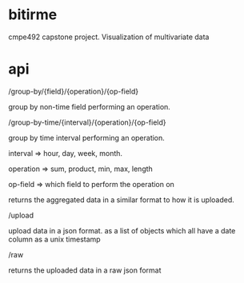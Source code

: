 # bitirme

cmpe492 capstone project. Visualization of multivariate data

# api 

/group-by/{field}/{operation}/{op-field} 

group by non-time field performing an operation.

/group-by-time/{interval}/{operation}/{op-field} 

group by time interval performing an operation.

interval => hour, day, week, month. 

operation => sum, product, min, max, length

op-field => which field to perform the operation on

returns the aggregated data in a similar format to how it is uploaded.

/upload

upload data in a json format. as a list of objects which all have a date column as a unix timestamp

/raw

returns the uploaded data in a raw json format
